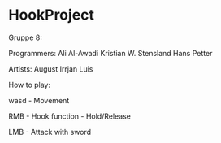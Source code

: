# HookProject

Gruppe 8:

Programmers:
Ali Al-Awadi
Kristian W. Stensland
Hans Petter

Artists:
August
Irrjan
Luis


How to play:

wasd - Movement

RMB - Hook function - Hold/Release

LMB - Attack with sword
